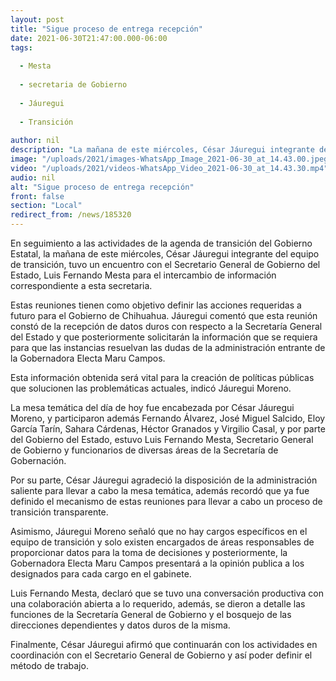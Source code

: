 ```yaml
---
layout: post
title: "Sigue proceso de entrega recepción"
date: 2021-06-30T21:47:00.000-06:00
tags:
  
  - Mesta
  
  - secretaria de Gobierno
  
  - Jáuregui
  
  - Transición
  
author: nil
description: "La mañana de este miércoles, César Jáuregui integrante del equipo de transición, tuvo un encuentro con el Secretario General de Gobierno del Estado, Luis Fernando Mesta para el intercambio de información correspondiente a esta secretaria."
image: "/uploads/2021/images-WhatsApp_Image_2021-06-30_at_14.43.00.jpeg"
video: "/uploads/2021/videos-WhatsApp_Video_2021-06-30_at_14.43.30.mp4"
audio: nil
alt: "Sigue proceso de entrega recepción"
front: false
section: "Local"
redirect_from: /news/185320
---
```


En seguimiento a las actividades de la agenda de transición del Gobierno Estatal, la mañana de este miércoles, César Jáuregui integrante del equipo de transición, tuvo un encuentro con el Secretario General de Gobierno del Estado, Luis Fernando Mesta para el intercambio de información correspondiente a esta secretaria.

Estas reuniones tienen como objetivo definir las acciones requeridas a futuro para el Gobierno de Chihuahua. Jáuregui comentó que esta reunión constó de la recepción de datos duros con respecto a la Secretaría General del Estado y que posteriormente solicitarán la información que se requiera para que las instancias resuelvan las dudas de la administración entrante de la Gobernadora Electa Maru Campos.

Esta información obtenida será vital para la creación de políticas públicas que solucionen las problemáticas actuales, indicó Jáuregui Moreno. 

La mesa temática del día de hoy fue encabezada por César Jáuregui Moreno, y participaron además Fernando Álvarez, José Miguel Salcido, Eloy García Tarín, Sahara Cárdenas, Héctor Granados y Virgilio Casal,  y por parte del Gobierno del Estado, estuvo Luis Fernando Mesta, Secretario General de Gobierno y funcionarios de diversas áreas de la Secretaría de Gobernación. 

Por su parte, César Jáuregui agradeció la disposición de la administración saliente para llevar a cabo la mesa temática, además recordó que ya fue definido el mecanismo de estas reuniones para llevar a cabo un proceso de transición transparente. 

Asimismo, Jáuregui Moreno señaló que no hay cargos específicos en el equipo de transición y solo existen encargados de áreas responsables de proporcionar datos para la toma de decisiones y posteriormente, la Gobernadora Electa Maru Campos presentará a la opinión publica a los designados para cada cargo en el gabinete.

Luis Fernando Mesta, declaró que se tuvo una conversación productiva con una colaboración abierta a lo requerido, además, se dieron a detalle las funciones de la Secretaría General de Gobierno y el bosquejo de las direcciones dependientes y datos duros de la misma.

Finalmente, César Jáuregui afirmó que continuarán con los actividades en coordinación con el Secretario General de Gobierno y así poder definir el método de trabajo.
